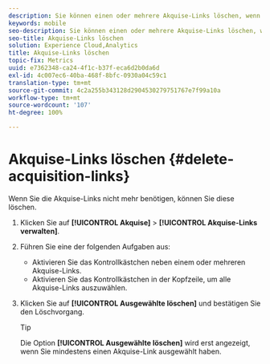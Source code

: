 ```yaml
---
description: Sie können einen oder mehrere Akquise-Links löschen, wenn diese nicht mehr benötigt werden.
keywords: mobile
seo-description: Sie können einen oder mehrere Akquise-Links löschen, wenn diese nicht mehr benötigt werden.
seo-title: Akquise-Links löschen
solution: Experience Cloud,Analytics
title: Akquise-Links löschen
topic-fix: Metrics
uuid: e7362348-ca24-4f1c-b37f-eca6d2b0da6d
exl-id: 4c007ec6-40ba-468f-8bfc-0930a04c59c1
translation-type: tm+mt
source-git-commit: 4c2a255b343128d2904530279751767e7f99a10a
workflow-type: tm+mt
source-wordcount: '107'
ht-degree: 100%

---
```


# Akquise-Links löschen {#delete-acquisition-links}

Wenn Sie die Akquise-Links nicht mehr benötigen, können Sie diese löschen.

1. Klicken Sie auf **[!UICONTROL Akquise]** > **[!UICONTROL Akquise-Links verwalten]**.
1. Führen Sie eine der folgenden Aufgaben aus:

   * Aktivieren Sie das Kontrollkästchen neben einem oder mehreren Akquise-Links.
   * Aktivieren Sie das Kontrollkästchen in der Kopfzeile, um alle Akquise-Links auszuwählen.

1. Klicken Sie auf **[!UICONTROL Ausgewählte löschen]** und bestätigen Sie den Löschvorgang.

   >[!TIP]
   >
   >Die Option **[!UICONTROL Ausgewählte löschen]** wird erst angezeigt, wenn Sie mindestens einen Akquise-Link ausgewählt haben.

